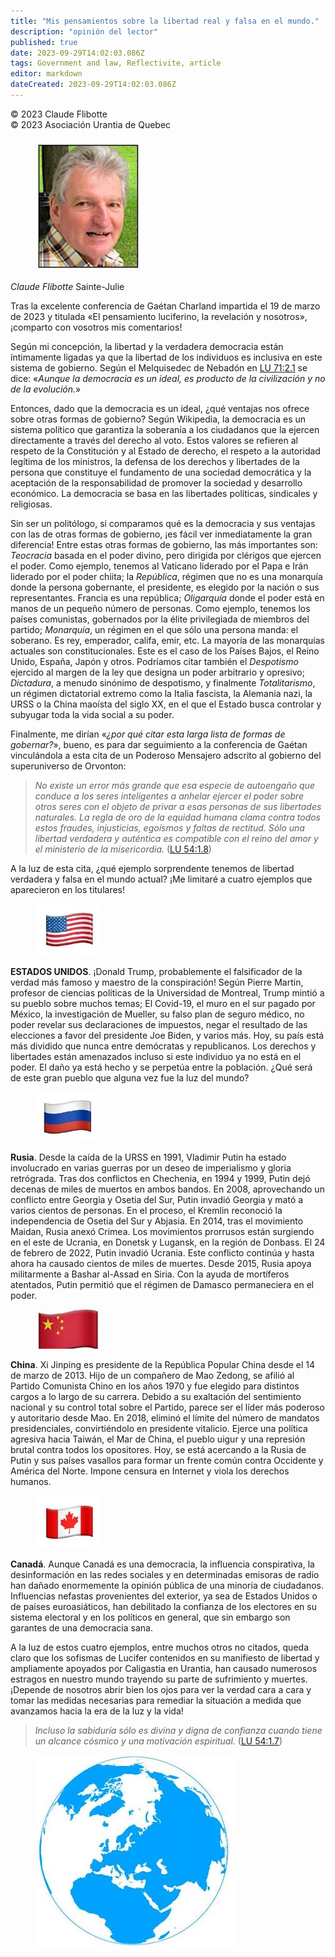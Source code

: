 ```yaml
---
title: "Mis pensamientos sobre la libertad real y falsa en el mundo."
description: "opinión del lector"
published: true
date: 2023-09-29T14:02:03.086Z
tags: Government and law, Reflectivite, article
editor: markdown
dateCreated: 2023-09-29T14:02:03.086Z
---
```


<p class="v-card v-sheet theme--light grey lighten-3 px-2">© 2023 Claude Flibotte<br>© 2023 Asociación Urantia de Quebec</p>


<figure id="Figure_1" class="image urantiapedia image-style-align-left">
<img src="/image/article/Reflectivite/Claude_Flibotte.jpg">
</figure>

_Claude Flibotte_
Sainte-Julie

Tras la excelente conferencia de Gaétan Charland impartida el 19 de marzo de 2023 y titulada «El pensamiento luciferino, la revelación y nosotros», ¡comparto con vosotros mis comentarios!

Según mi concepción, la libertad y la verdadera democracia están íntimamente ligadas ya que la libertad de los individuos es inclusiva en este sistema de gobierno. Según el Melquisedec de Nebadón en [LU 71:2.1](/es/The_Urantia_Book/71#p2_1) se dice: «_Aunque la democracia es un ideal, es producto de la civilización y no de la evolución._»

Entonces, dado que la democracia es un ideal, ¿qué ventajas nos ofrece sobre otras formas de gobierno? Según Wikipedia, la democracia es un sistema político que garantiza la soberanía a los ciudadanos que la ejercen directamente a través del derecho al voto. Estos valores se refieren al respeto de la Constitución y al Estado de derecho, el respeto a la autoridad legítima de los ministros, la defensa de los derechos y libertades de la persona que constituye el fundamento de una sociedad democrática y la aceptación de la responsabilidad de promover la sociedad y desarrollo económico. La democracia se basa en las libertades políticas, sindicales y religiosas.

Sin ser un politólogo, si comparamos qué es la democracia y sus ventajas con las de otras formas de gobierno, ¡es fácil ver inmediatamente la gran diferencia! Entre estas otras formas de gobierno, las más importantes son: _Teocracia_ basada en el poder divino, pero dirigida por clérigos que ejercen el poder. Como ejemplo, tenemos al Vaticano liderado por el Papa e Irán liderado por el poder chiita; la _República_, régimen que no es una monarquía donde la persona gobernante, el presidente, es elegido por la nación o sus representantes. Francia es una república; _Oligarquía_ donde el poder está en manos de un pequeño número de personas. Como ejemplo, tenemos los países comunistas, gobernados por la élite privilegiada de miembros del partido; _Monarquía_, un régimen en el que sólo una persona manda: el soberano. Es rey, emperador, califa, emir, etc. La mayoría de las monarquías actuales son constitucionales. Este es el caso de los Países Bajos, el Reino Unido, España, Japón y otros. Podríamos citar también el _Despotismo_ ejercido al margen de la ley que designa un poder arbitrario y opresivo; _Dictadura_, a menudo sinónimo de despotismo, y finalmente _Totalitarismo_, un régimen dictatorial extremo como la Italia fascista, la Alemania nazi, la URSS o la China maoísta del siglo XX, en el que el Estado busca controlar y subyugar toda la vida social a su poder.

Finalmente, me dirían «_¿por qué citar esta larga lista de formas de gobernar?_», bueno, es para dar seguimiento a la conferencia de Gaétan vinculándola a esta cita de un Poderoso Mensajero adscrito al gobierno del superuniverso de Orvonton:

> _No existe un error más grande que esa especie de autoengaño que conduce a los seres inteligentes a anhelar ejercer el poder sobre otros seres con el objeto de privar a esas personas de sus libertades naturales. La regla de oro de la equidad humana clama contra todos estos fraudes, injusticias, egoísmos y faltas de rectitud. Sólo una libertad verdadera y auténtica es compatible con el reino del amor y el ministerio de la misericordia._ ([LU 54:1.8](/es/The_Urantia_Book/54#p1_8))

A la luz de esta cita, ¿qué ejemplo sorprendente tenemos de libertad verdadera y falsa en el mundo actual? ¡Me limitaré a cuatro ejemplos que aparecieron en los titulares!

<figure id="Figure_2" class="image urantiapedia image-style-align-left">
<img src="/image/article/Reflectivite/2023_04/032.jpg">
</figure>

**ESTADOS UNIDOS**. ¡Donald Trump, probablemente el falsificador de la verdad más famoso y maestro de la conspiración! Según Pierre Martin, profesor de ciencias políticas de la Universidad de Montreal, Trump mintió a su pueblo sobre muchos temas; El Covid-19, el muro en el sur pagado por México, la investigación de Mueller, su falso plan de seguro médico, no poder revelar sus declaraciones de impuestos, negar el resultado de las elecciones a favor del presidente Joe Biden, y varios más. Hoy, su país está más dividido que nunca entre demócratas y republicanos. Los derechos y libertades están amenazados incluso si este individuo ya no está en el poder. El daño ya está hecho y se perpetúa entre la población. ¿Qué será de este gran pueblo que alguna vez fue la luz del mundo?

<figure id="Figure_3" class="image urantiapedia image-style-align-left">
<img src="/image/article/Reflectivite/2023_04/033.jpg">
</figure>

**Rusia**. Desde la caída de la URSS en 1991, Vladimir Putin ha estado involucrado en varias guerras por un deseo de imperialismo y gloria retrógrada. Tras dos conflictos en Chechenia, en 1994 y 1999, Putin dejó decenas de miles de muertos en ambos bandos. En 2008, aprovechando un conflicto entre Georgia y Osetia del Sur, Putin invadió Georgia y mató a varios cientos de personas. En el proceso, el Kremlin reconoció la independencia de Osetia del Sur y Abjasia. En 2014, tras el movimiento Maidan, Rusia anexó Crimea. Los movimientos prorrusos están surgiendo en el este de Ucrania, en Donetsk y Lugansk, en la región de Donbass. El 24 de febrero de 2022, Putin invadió Ucrania. Este conflicto continúa y hasta ahora ha causado cientos de miles de muertes. Desde 2015, Rusia apoya militarmente a Bashar al-Assad en Siria. Con la ayuda de mortíferos atentados, Putin permitió que el régimen de Damasco permaneciera en el poder.

<figure id="Figure_4" class="image urantiapedia image-style-align-left">
<img src="/image/article/Reflectivite/2023_04/030.jpg">
</figure>

**China**. Xi Jinping es presidente de la República Popular China desde el 14 de marzo de 2013. Hijo de un compañero de Mao Zedong, se afilió al Partido Comunista Chino en los años 1970 y fue elegido para distintos cargos a lo largo de su carrera. Debido a su exaltación del sentimiento nacional y su control total sobre el Partido, parece ser el líder más poderoso y autoritario desde Mao. En 2018, eliminó el límite del número de mandatos presidenciales, convirtiéndolo en presidente vitalicio. Ejerce una política agresiva hacia Taiwán, el Mar de China, el pueblo uigur y una represión brutal contra todos los opositores. Hoy, se está acercando a la Rusia de Putin y sus países vasallos para formar un frente común contra Occidente y América del Norte. Impone censura en Internet y viola los derechos humanos.

<figure id="Figure_5" class="image urantiapedia image-style-align-left">
<img src="/image/article/Reflectivite/2023_04/031.jpg">
</figure>

**Canadá**. Aunque Canadá es una democracia, la influencia conspirativa, la desinformación en las redes sociales y en determinadas emisoras de radio han dañado enormemente la opinión pública de una minoría de ciudadanos. Influencias nefastas provenientes del exterior, ya sea de Estados Unidos o de países euroasiáticos, han debilitado la confianza de los electores en su sistema electoral y en los políticos en general, que sin embargo son garantes de una democracia sana.

A la luz de estos cuatro ejemplos, entre muchos otros no citados, queda claro que los sofismas de Lucifer contenidos en su manifiesto de libertad y ampliamente apoyados por Caligastia en Urantia, han causado numerosos estragos en nuestro mundo trayendo su parte de sufrimiento y muertes. ¡Depende de nosotros abrir bien los ojos para ver la verdad cara a cara y tomar las medidas necesarias para remediar la situación a medida que avanzamos hacia la era de la luz y la vida!
<br style="clear:both;"/>

> _Incluso la sabiduría sólo es divina y digna de confianza cuando tiene un alcance cósmico y una motivación espiritual._ ([LU 54:1.7](/es/The_Urantia_Book/54#p1_7))

<figure id="Figure_6" class="image urantiapedia">
<img src="/image/article/Reflectivite/2023_04/034.jpg">
</figure>

